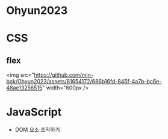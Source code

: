 # Ohyun2023

# CSS

## flex

<img src="https://github.com/min-bok/Ohyun2023/assets/81654172/686b16fd-845f-4a7b-bc6e-48ae13256515" width="600px />

# JavaScript

- DOM 요소 조작하기
